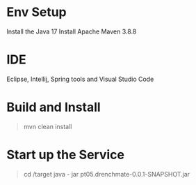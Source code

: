 Env Setup
=====================================================
Install the Java 17
Install Apache Maven 3.8.8 

IDE
======================================================
Eclipse, Intellij, Spring tools and Visual Studio Code

Build and Install
=====================================================
> mvn clean install

Start up the Service
=====================================================
> cd /target
> java - jar pt05.drenchmate-0.0.1-SNAPSHOT.jar 
